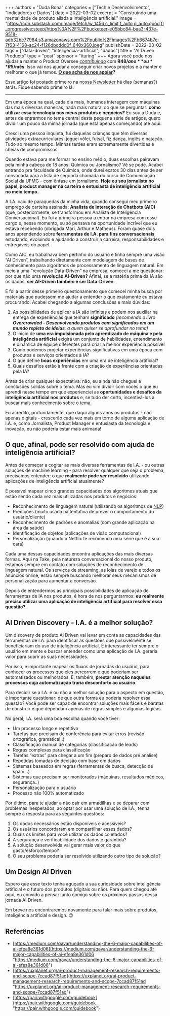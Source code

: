+++
authors = "Duda Bona"
categories = ["Tech e Desenvolvimento", "Indicadores e Dados"]
date = 2022-03-02
excerpt = "Construindo uma mentalidade de produto aliada a inteligência artificial."
image = "https://cdn.substack.com/image/fetch/w_1456,c_limit,f_auto,q_auto:good,fl_progressive:steep/https%3A%2F%2Fbucketeer-e05bbc84-baa3-437e-9518-adb32be77984.s3.amazonaws.com%2Fpublic%2Fimages%2Fb6674b7e-7f63-4168-ac24-f126dbcddd0f_640x360.jpeg"
publishDate = 2022-03-02
tags = ["data-driven", "inteligencia-artificial", "dados"]
title = "AI Driven Products"
type = "post"
sponsor = "ituring"
+++
Agora você pode nos ajudar a manter o Product Oversee [_contribuindo_](https://productoversee.com/apoie/?utm_source=ProductOversee&utm_medium=linkArtigo&utm_campaign=linkArtigoPublicado) com **R$48/ano** ou **R$5/mês**. Isso vai nos ajudar a conseguir criar novos projetos e a manter e melhorar o que já temos. [**O que acha de nos apoiar**](https://productoversee.com/apoie/?utm_source=ProductOversee&utm_medium=linkArtigo&utm_campaign=linkArtigoPublicado)**?**

Esse artigo foi postado primeiro na [nossa Newsletter](https://productoversee.com/newsletter/) há dias (semanas?) atrás. Fique sabendo primeiro lá.

***

Em uma época na qual, cada dia mais, humanos interagem com máquinas das mais diversas maneiras, nada mais natural do que se perguntar: **como utilizar essa tecnologia nos meus produtos e negócios?** Eu sou a Duda e, antes de entrarmos no tema central desta pequena série de artigos, quero dividir um pouco da minha jornada (que está apenas começando) até aqui.

Cresci uma pessoa inquieta, fui daquelas crianças que têm diversas atividades extracurriculares: joguei vôlei, futsal, fiz dança, inglês e natação. Tudo ao mesmo tempo. Minhas tardes eram extremamente divertidas e cheias de compromissos.

Quando estava para me formar no ensino médio, duas escolhas pairavam pela minha cabeça de 18 anos: Química ou Jornalismo? Vê se pode. Acabei entrando pra faculdade de Química, onde durei exatos 30 dias antes de ser convocada para a lista de segunda chamada do curso de Comunicação Social da UFMG - com ênfase em jornalismo. **Hoje eu sou jornalista no papel, product manager na carteira e entusiasta de inteligência artificial no meio tempo.**

A I.A. caiu de paraquedas da minha vida, quando consegui meu primeiro emprego de carteira assinada: **Analista de Interação de Chatbots (AIC)** (que, posteriormente, se transformou em Analista de Inteligência Conversacional). Eu fui a primeira pessoa a entrar na empresa com esse cargo e, nesse momento, eu só pensava na oportunidade incrível que eu estava recebendo (obrigada Mari, Arthur e Matheus). Foram quase dois anos aprendendo sobre **ferramentas de I.A. para fins conversacionais**, estudando, evoluindo e ajudando a construir a carreira, responsabilidades e entregáveis do papel.

Como AIC, eu trabalhava bem pertinho do usuário e tinha sempre uma visão “AI Driven”, trabalhando diretamente com modelagem de bases de conhecimento para algoritmos de processamento de linguagem natural. Em meio a uma “revolução Data-Driven” na empresa, comecei a me questionar: por que não uma **revolução AI-Driven?** Afinal, se a matéria prima da IA são os dados, **ser AI-Driven também é ser Data-Driven**.

E foi a partir desse primeiro questionamento que comecei minha busca por materiais que pudessem me ajudar a entender o que exatamente eu estava procurando. Acabei chegando a algumas conclusões e mais dúvidas:

1. As possibilidades de aplicar a IA são infinitas e podem nos auxiliar na entrega de experiências que tenham **significado** _(recomendo o livro **Overcrowded - Desenvolvendo produtos com significados em um mundo repleto de ideias**, a quem quiser se aprofundar no tema)_
2. O início de **uma era impulsionada pelo aprendizado de máquina e pela inteligência artificial** exigirá um conjunto de habilidades, entendimento e dinâmica de equipe diferentes para criar a melhor experiência possível
3. Como podemos projetar experiências significativas em uma época com produtos e serviços orientados à IA?
4. O que define **boas experiências** em uma era de inteligência artificial?
5. Quais desafios estão à frente com a criação de experiências orientadas pela IA?

Antes de criar qualquer expectativa: não, eu ainda não cheguei a conclusões sólidas sobre o tema. Mas eu vim dividir com vocês o que eu aprendi nesse tempo em que experienciei as **oportunidades e desafios da inteligência artificial nos produtos** e, se tudo der certo, incentivá-los a buscar mais conhecimento sobre o tema.

Eu acredito, profundamente, que daqui alguns anos os produtos - não apenas digitais - crescerão cada vez mais em torno de alguma aplicação de I.A. e, como Jornalista, Product Manager e entusiasta da tecnologia e inovação, eu não poderia estar mais animada!

## **O que, afinal, pode ser resolvido com ajuda de inteligência artificial?**

Antes de começar a cogitar as mais diversas ferramentas de I.A. - ou outras soluções de machine learning - para resolver qualquer que seja o problema, precisamos entender: o que **realmente pode ser resolvido** utilizando aplicações de inteligência artificial atualmente?

É possível mapear cinco grandes capacidades dos algoritmos atuais que estão sendo cada vez mais utilizadas nos produtos e negócios:

* Reconhecimento de linguagem natural (utilizando os algoritmos de [NLP](https://www.take.net/blog/tecnologia/nlp-processamento-linguagem-natural/))
* Predições (muito usada na tentativa de prever o comportamento do usuário/cliente)
* Reconhecimento de padrões e anomalias (com grande aplicação na área da saúde)
* Identificação de objetos (aplicações de visão computacional)
* Personalização (quando o Netflix te recomenda uma série que é a sua cara)

Cada uma dessas capacidades encontra aplicações das mais diversas formas. Aqui na Take, pela natureza conversacional do nosso produto, estamos sempre em contato com soluções de reconhecimento de linguagem natural. Os serviços de streaming, as lojas de varejo e todos os anúncios online, estão sempre buscando melhorar seus mecanismos de personalização para aumentar a conversão.

Depois de entendermos as principais possibilidades de aplicação de ferramentas de IA nos produtos, é hora de nos perguntarmos: **eu realmente preciso utilizar uma aplicação de inteligência artificial para resolver essa questão?**

## **AI Driven Discovery - I.A. é a melhor solução?**

Um discovery de produto AI Driven vai levar em conta as capacidades das ferramentas de I.A. para identificar as questões que possivelmente se beneficiariam do uso de inteligência artificial. É interessante ter sempre o usuário em mente e buscar entender como uma aplicação de I.A. geraria valor para suprir as suas necessidades.

Por isso, é importante mapear os fluxos de jornadas do usuário, para conhecer os processos que eles percorrem e que poderiam ser automatizados ou melhorados. E, também, **prestar atenção naqueles processos cuja automatização traria desconforto ao usuário**.

Para decidir se a I.A. é ou não a melhor solução para o aspecto em questão, é importante questionar: de que outra forma eu poderia resolver essa questão? Você pode ser capaz de encontrar soluções mais fáceis e baratas de construir e que dependam apenas de regras simples e algumas lógicas.

No geral, I.A. será uma boa escolha quando você tiver:

* Um processo longo e repetitivo
* Tarefas que precisam de conferência para evitar erros (revisão ortográfica, gramatical..)
* Classificação manual de categorias (classificação de leads)
* Regras complexas para classificação
* Tarefas “extras” para chegar a um fim (preparo de dados pré análise)
* Repetidas tomadas de decisão com base em dados
* Sistemas baseados em regras (ferramentas de busca, detecção de spam…)
* Sistemas que precisam ser monitorados (máquinas, resultados médicos, segurança..)
* Personalização para o usuário
* Processo não 100% automatizado

Por último, para te ajudar a não cair em armadilhas e se deparar com problemas inesperados, ao optar por usar uma solução de I.A., tenha sempre a resposta para as seguintes questões:

1. Os dados necessários estão disponíveis e acessíveis?
2. Os usuários concordaram em compartilhar esses dados?
3. Quais os limites para você utilizar os dados coletados?
4. A segurança e verificabilidade dos dados é garantida?
5. A solução desenvolvida vai gerar mais valor do que gasto/esforço/tempo?
6. O seu problema poderia ser resolvido utilizando outro tipo de solução?

## **Um Design AI Driven**

Espero que esse texto tenha aguçado a sua curiosidade sobre inteligência artificial e o futuro dos produtos (digitais ou não). Para quem chegou até aqui, eu convido a pensar junto comigo sobre os próximos passos dessa jornada AI Driven.

Em breve nos encontraremos novamente para falar mais sobre produtos, inteligência artificial e design. 😉

## **Referências**

* [https://medium.com/qavar/understanding-the-6-major-capabilities-of-ai-efea8e361d06](https://medium.com/qavar/understanding-the-6-major-capabilities-of-ai-efea8e361d06 "https://medium.com/qavar/understanding-the-6-major-capabilities-of-ai-efea8e361d06")
* [https://uxplanet.org/ai-product-management-research-requirements-and-scope-7ccad87f51ad](https://uxplanet.org/ai-product-management-research-requirements-and-scope-7ccad87f51ad "https://uxplanet.org/ai-product-management-research-requirements-and-scope-7ccad87f51ad")
* [https://pair.withgoogle.com/guidebook](https://pair.withgoogle.com/guidebook "https://pair.withgoogle.com/guidebook")